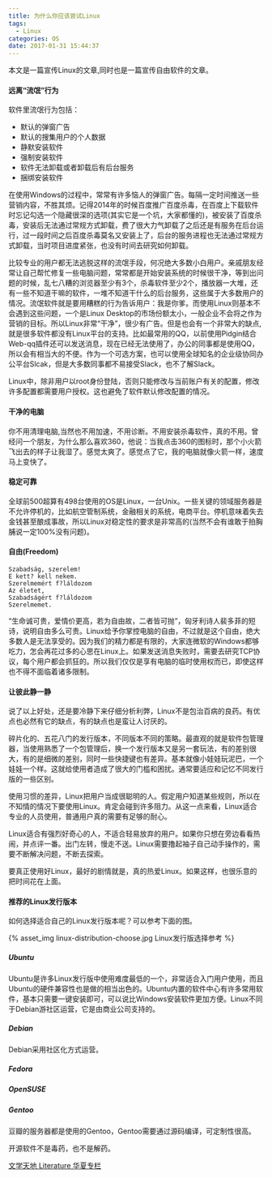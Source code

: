 ```yaml
---
title: 为什么你应该尝试Linux
tags:
  - Linux
categories: OS
date: 2017-01-31 15:44:37
---
```



本文是一篇宣传Linux的文章,同时也是一篇宣传自由软件的文章。

 <!-- more -->

#### 远离“流氓”行为

软件里流氓行为包括：

* 默认的弹窗广告
* 默认的搜集用户的个人数据
* 静默安装软件
* 强制安装软件
* 软件无法卸载或者卸载后有后台服务
* 捆绑安装软件

在使用Windows的过程中，常常有许多恼人的弹窗广告。每隔一定时间推送一些营销内容，不胜其烦。记得2014年的时候百度推广百度杀毒，在百度上下载软件时忘记勾选一个隐藏很深的选项(其实它是一个坑，大家都懂的)，被安装了百度杀毒，安装后无法通过常规方式卸载，费了很大力气卸载了之后还是有服务在后台运行，过一段时间之后百度杀毒莫名又安装上了，后台的服务进程也无法通过常规方式卸载，当时项目进度紧张，也没有时间去研究如何卸载。

比较专业的用户都无法逃脱这样的流氓手段，何况绝大多数小白用户。亲戚朋友经常让自己帮忙修复一些电脑问题，常常都是开始安装系统的时候很干净，等到出问题的时候，乱七八糟的浏览器至少有3个，杀毒软件至少2个，播放器一大堆，还有一些不知道干嘛的软件，一堆不知道干什么的后台服务，这些属于大多数用户的情况。流氓软件就是要用糟糕的行为告诉用户：我是你爹。而使用Linux则基本不会遇到这些问题，一个是Linux Desktop的市场份额太小，一般企业不会将之作为营销的目标。所以Linux非常“干净”，很少有广告。但是也会有一个非常大的缺点,就是很多软件都没有Linux平台的支持。比如最常用的QQ，以前使用Pidgin结合Web-qq插件还可以发送消息，现在已经无法使用了，办公的同事都是使用QQ，所以会有相当大的不便。作为一个可选方案，也可以使用全球知名的企业级协同办公平台Slcak，但是大多数同事都不易接受Slack，也不了解Slack。

Linux中，除非用户以root身份登陆，否则只能修改与当前账户有关的配置，修改许多配置都需要用户授权。这也避免了软件默认修改配置的情况。

#### 干净的电脑

你不用清理电脑,当然也不用加速，不用诊断。不用安装杀毒软件，真的不用。曾经问一个朋友，为什么那么喜欢360，他说：当我点击360的图标时，那个小火箭飞出去的样子让我湿了。感觉太爽了。感觉点了它，我的电脑就像火箭一样，速度马上变快了。

#### 稳定可靠

全球前500超算有498台使用的OS是Linux，一台Unix。一些关键的领域服务器是不允许停机的，比如航空管制系统，金融相关的系统，电商平台。停机意味着失去金钱甚至酿成事故，所以Linux对稳定性的要求是非常高的(当然不会有谁敢于拍胸脯说一定100%没有问题)。

#### 自由(Freedom)

```
Szabadság, szerelem!
E kett? kell nekem.
Szerelmemért f?láldozom
Az életet,
Szabadságért f?láldozom
Szerelmemet.
```

“生命诚可贵，爱情价更高，若为自由故，二者皆可抛”，匈牙利诗人裴多菲的短诗，说明自由多么可贵。Linux给予你掌控电脑的自由，不过就是这个自由，绝大多数人是无法享受的。因为我们的精力都是有限的，大家连微软的Windows都够吃力，怎会再花过多的心思在Linux上。如果发送消息失败时，需要去研究TCP协议，每个用户都会抓狂的。所以我们仅仅是享有电脑的临时使用权而已，即使这样也不得不面临着诸多限制。

#### 让彼此静一静

说了以上好处，还是要冷静下来仔细分析利弊，Linux不是包治百病的良药。有优点也必然有它的缺点，有的缺点也是蛮让人讨厌的。

碎片化的、五花八门的发行版本，不同版本不同的策略。最直观的就是软件包管理器，当使用熟悉了一个包管理后，换一个发行版本又是另一套玩法，有的差别很大，有的是细微的差别，同时一些快捷键也有差异。基本就像小娃娃玩泥巴，一个娃娃一个样。这就给使用者造成了很大的门槛和困扰。通常要适应和记忆不同发行版的一些区别。

使用习惯的差异，Linux把用户当成很聪明的人。假定用户知道某些规则，所以在不知情的情况下要使用Linux。肯定会碰到许多阻力。从这一点来看，Linux适合专业的人员使用，普通用户真的需要有足够的耐心。

Linux适合有强烈好奇心的人，不适合轻易放弃的用户。如果你只想在旁边看看热闹，并点评一番。出门左转，慢走不送。Linux需要撸起袖子自己动手操作的，需要不断解决问题，不断去探索。

要真正使用好Linux，最好的剧情就是，真的热爱Linux。如果这样，也很乐意的把时间花在上面。

#### 推荐的Linux发行版本

如何选择适合自己的Linux发行版本呢？可以参考下面的图。

{% asset_img linux-distribution-choose.jpg Linux发行版选择参考 %}

##### Ubuntu 

Ubuntu是许多Linux发行版中使用难度最低的一个，非常适合入门用户使用，而且Ubuntu的硬件兼容性也是做的相当出色的。Ubuntu内置的软件中心有许多常用软件，基本只需要一键安装即可，可以说比Windows安装软件更加方便。Linux不同于Debian游社区运营，它是由商业公司支持的。

##### Debian

Debian采用社区化方式运营。

##### Fedora

##### OpenSUSE

##### Gentoo

豆瓣的服务器都是使用的Gentoo，Gentoo需要通过源码编译，可定制性很高。

开源软件不是毒药，也不是解药。

[文学天地 Literature 华夏专栏](http://archives.cnd.org/HXWK/column/Literature/kd090509-3.gb.html)

